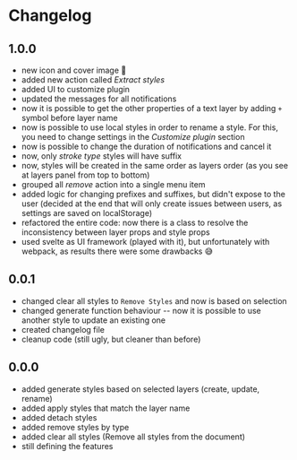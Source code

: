# Changelog

## 1.0.0

- new icon and cover image 🌟
- added new action called _Extract styles_
- added UI to customize plugin
- updated the messages for all notifications
- now it is possible to get the other properties of a text layer by adding `+` symbol before layer name
- now is possible to use local styles in order to rename a style. For this, you need to change settings in the _Customize plugin_ section
- now is possible to change the duration of notifications and cancel it
- now, only _stroke type_ styles will have suffix
- now, styles will be created in the same order as layers order (as you see at layers panel from top to bottom)
- grouped all _remove_ action into a single menu item
- added logic for changing prefixes and suffixes, but didn't expose to the user (decided at the end that will only create issues between users, as settings are saved on localStorage)
- refactored the entire code: now there is a class to resolve the inconsistency between layer props and style props
- used svelte as UI framework (played with it), but unfortunately with webpack, as results there were some drawbacks 😅

## 0.0.1

- changed clear all styles to `Remove Styles` and now is based on selection
- changed generate function behaviour -- now it is possible to use another style to update an existing one
- created changelog file
- cleanup code (still ugly, but cleaner than before)

## 0.0.0

- added generate styles based on selected layers (create, update, rename)
- added apply styles that match the layer name
- added detach styles
- added remove styles by type
- added clear all styles (Remove all styles from the document)
- still defining the features
